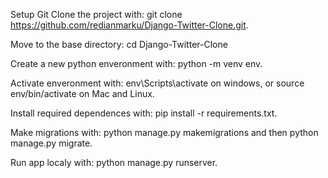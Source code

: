 Setup
Git Clone the project with: git clone https://github.com/redianmarku/Django-Twitter-Clone.git.

Move to the base directory: cd Django-Twitter-Clone

Create a new python enveronment with: python -m venv env.

Activate enveronment with: env\Scripts\activate on windows, or source env/bin/activate on Mac and Linux.

Install required dependences with: pip install -r requirements.txt.

Make migrations with: python manage.py makemigrations and then python manage.py migrate.

Run app localy with: python manage.py runserver.